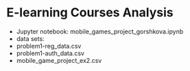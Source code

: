 # E-learning Courses Analysis
* Jupyter notebook: mobile_games_project_gorshkova.ipynb
* data sets:
 * problem1-reg_data.csv
 * problem1-auth_data.csv
 * mobile_game_project_ex2.csv
